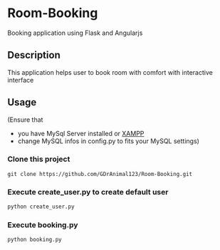 # Room-Booking
Booking application using Flask and Angularjs

## Description
This application helps user to book room with comfort with interactive interface

## Usage
(Ensure that 
- you have MySql Server installed or [XAMPP](https://www.apachefriends.org/index.html)
- change MySQL infos in config.py to fits your MySQL settings)
### Clone this project
```git
git clone https://github.com/GDrAnimal123/Room-Booking.git
```
### Execute create_user.py to create default user
```python
python create_user.py
```
### Execute booking.py
```python
python booking.py
```
